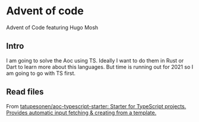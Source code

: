 # Advent of code

Advent of Code featuring Hugo Mosh

## Intro

I am going to solve the Aoc using TS. Ideally I want to do them in Rust or Dart to learn more about this languages. But time is running out for 2021 so I am going to go with TS first.

## Read files

From [tatupesonen/aoc-typescript-starter: Starter for TypeScript projects. Provides automatic input fetching & creating from a template.](https://github.com/tatupesonen/aoc-typescript-starter)

